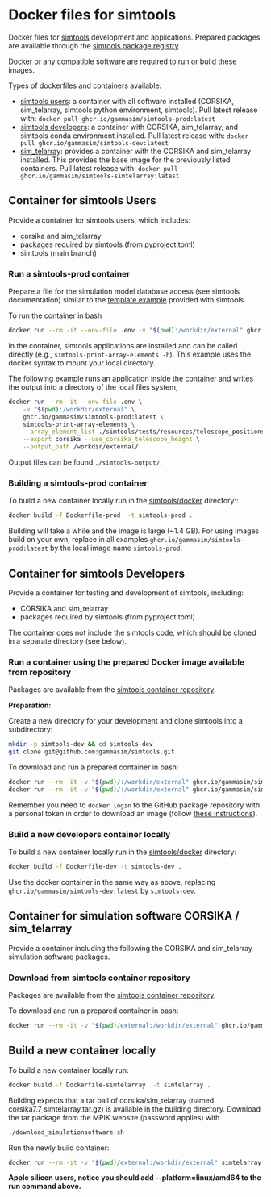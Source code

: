 # Docker files for simtools

Docker files for [simtools](https://github.com/gammasim/simtools) development and applications. Prepared packages are available through the [simtools package registry](https://github.com/orgs/gammasim/packages?repo_name=simtools).

[Docker](https://www.docker.com/community-edition#/download) or any compatible software are required to run or build these images.

Types of dockerfiles and containers available:

- [simtools users](#container-for-simtools-users): a container with all software installed (CORSIKA, sim\_telarray, simtools python environment, simtools). Pull latest release with: `docker pull ghcr.io/gammasim/simtools-prod:latest`
- [simtools developers](#container-for-simtools-developers): a container with CORSIKA, sim\_telarray, and simtools conda environment installed. Pull latest release with: `docker pull ghcr.io/gammasim/simtools-dev:latest`
- [sim\_telarray](#container-for-simulation-software-corsika--sim_telarray): provides a container with the CORSIKA and sim\_telarray installed. This provides the base image for the previously listed containers. Pull latest release with: `docker pull ghcr.io/gammasim/simtools-simtelarray:latest`

## Container for simtools Users

Provide a container for simtools users, which includes:

- corsika and sim\_telarray
- packages required by simtools (from pyproject.toml)
- simtools (main branch)

### Run a simtools-prod container

Prepare a file for the simulation model database access (see simtools documentation) similar to the [template example](https://github.com/gammasim/simtools/blob/main/.env_template) provided with simtools.

To run the container in bash

```bash
docker run --rm -it --env-file .env -v "$(pwd):/workdir/external" ghcr.io/gammasim/simtools-prod:latest bash
```

In the container, simtools applications are installed and can be called directly (e.g., `simtools-print-array-elements -h`).
This example uses the docker syntax to mount your local directory.

The following example runs an application inside the container and writes the output into a directory of the local files system,

```bash
docker run --rm -it --env-file .env \
    -v "$(pwd):/workdir/external" \
    ghcr.io/gammasim/simtools-prod:latest \
    simtools-print-array-elements \
    --array_element_list ./simtools/tests/resources/telescope_positions-North-utm.ecsv \
    --export corsika --use_corsika_telescope_height \
    --output_path /workdir/external/
```

Output files can be found `./simtools-output/`.

### Building a simtools-prod container

To build a new container locally run in the [simtools/docker](simtools/docker) directory::

```bash
docker build -f Dockerfile-prod  -t simtools-prod .
```

Building will take a while and the image is large (~1.4 GB). For using images build on your own, replace in all examples `ghcr.io/gammasim/simtools-prod:latest` by the local image name `simtools-prod`.

## Container for simtools Developers

Provide a container for testing and development of simtools, including:

- CORSIKA and sim\_telarray
- packages required by simtools (from pyproject.toml)

The container does not include the simtools code, which should be cloned in a separate directory (see below).

### Run a container using the prepared Docker image available from repository

Packages are available from the [simtools container repository](https://github.com/orgs/gammasim/packages?repo_name=simtools).

**Preparation:**

Create a new directory for your development and clone simtools into a subdirectory:

```bash
mkdir -p simtools-dev && cd simtools-dev
git clone git@github.com:gammasim/simtools.git
```

To download and run a prepared container in bash:

```bash
docker run --rm -it -v "$(pwd)/:/workdir/external" ghcr.io/gammasim/simtools-dev:latest bash -c "cd /workdir/external/simtools && pip install -e . && bash"
docker run --rm -it -v "$(pwd)/:/workdir/external" ghcr.io/gammasim/simtools-dev:latest bash -c "source /workdir/env/bin/activate && cd /workdir/external/simtools && pip install -e . && bash"
```

Remember you need to `docker login` to the GitHub package repository with a personal token in order to download an image (follow [these instructions](https://docs.github.com/en/packages/working-with-a-github-packages-registry/working-with-the-container-registry)).

### Build a new developers container locally

To build a new container locally run in the [simtools/docker](simtools/docker) directory:

```bash
docker build -f Dockerfile-dev -t simtools-dev .
```

Use the docker container in the same way as above, replacing `ghcr.io/gammasim/simtools-dev:latest` by `simtools-dev`.

## Container for simulation software CORSIKA / sim\_telarray

Provide a container including the following the CORSIKA and sim\_telarray simulation software packages.

### Download from simtools container repository

Packages are available from the [simtools container repository](https://github.com/gammasim/containers/pkgs/container/simtools-simtel).

To download and run a prepared container in bash:

```bash
docker run --rm -it -v "$(pwd)/external:/workdir/external" ghcr.io/gammasim/simtools-simtelarray:latest bash
```

## Build a new container locally

To build a new container locally run:

```bash
docker build -f Dockerfile-simtelarray  -t simtelarray .
```

Building expects that a tar ball of corsika/sim\_telarray (named corsika7.7\_simtelarray.tar.gz) is available in the building directory.
Download the tar package from the MPIK website (password applies) with

```bash
./download_simulationsoftware.sh
```

Run the newly build container:

```bash
docker run --rm -it -v "$(pwd)/external:/workdir/external" simtelarray bash
```

**Apple silicon users, notice you should add --platform=linux/amd64 to the run command above.**
